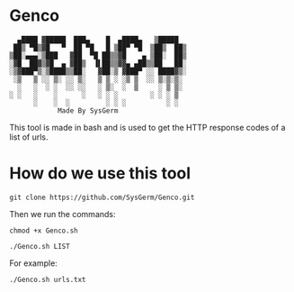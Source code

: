 # Genco
```
  ▄████ ▓█████  ███▄    █  ▄████▄   ▒█████  
 ██▒ ▀█▒▓█   ▀  ██ ▀█   █ ▒██▀ ▀█  ▒██▒  ██▒
▒██░▄▄▄░▒███   ▓██  ▀█ ██▒▒▓█    ▄ ▒██░  ██▒
░▓█  ██▓▒▓█  ▄ ▓██▒  ▐▌██▒▒▓▓▄ ▄██▒▒██   ██░
░▒▓███▀▒░▒████▒▒██░   ▓██░▒ ▓███▀ ░░ ████▓▒░
 ░▒   ▒ ░░ ▒░ ░░ ▒░   ▒ ▒ ░ ░▒ ▒  ░░ ▒░▒░▒░ 
  ░   ░  ░ ░  ░░ ░░   ░ ▒░  ░  ▒     ░ ▒ ▒░ 
░ ░   ░    ░      ░   ░ ░ ░        ░ ░ ░ ▒  
      ░    ░  ░         ░ ░ ░          ░ ░  
         	Made By SysGerm

```
This tool is made in bash and is used to get the HTTP response codes of a list of urls.

# How do we use this tool
```git clone https://github.com/SysGerm/Genco.git```

Then we run the commands:

```chmod +x Genco.sh```

```./Genco.sh LIST```

For example:

```./Genco.sh urls.txt```

